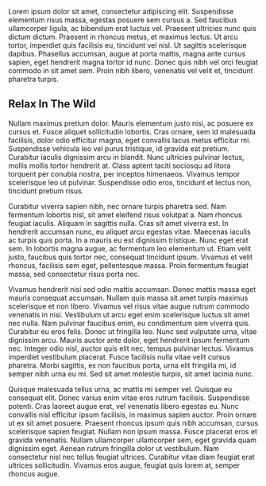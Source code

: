 Lorem ipsum dolor sit amet, consectetur adipiscing elit. Suspendisse elementum risus massa, egestas posuere sem cursus a. Sed faucibus ullamcorper ligula, ac bibendum erat luctus vel. Praesent ultricies nunc quis dictum dictum. Praesent in rhoncus metus, et maximus lectus. Ut arcu tortor, imperdiet quis facilisis eu, tincidunt vel nisl. Ut sagittis scelerisque dapibus. Phasellus accumsan, augue at porta mattis, magna ante cursus sapien, eget hendrerit magna tortor id nunc. Donec quis nibh vel orci feugiat commodo in sit amet sem. Proin nibh libero, venenatis vel velit et, tincidunt pharetra turpis.

## Relax In The Wild

Nullam maximus pretium dolor. Mauris elementum justo nisi, ac posuere ex cursus et. Fusce aliquet sollicitudin lobortis. Cras ornare, sem id malesuada facilisis, dolor odio efficitur magna, eget convallis lacus metus efficitur mi. Suspendisse vehicula leo vel purus tristique, id gravida est pretium. Curabitur iaculis dignissim arcu in blandit. Nunc ultricies pulvinar lectus, mollis mollis tortor hendrerit at. Class aptent taciti sociosqu ad litora torquent per conubia nostra, per inceptos himenaeos. Vivamus tempor scelerisque leo ut pulvinar. Suspendisse odio eros, tincidunt et lectus non, tincidunt pretium risus.

Curabitur viverra sapien nibh, nec ornare turpis pharetra sed. Nam fermentum lobortis nisl, sit amet eleifend risus volutpat a. Nam rhoncus feugiat iaculis. Aliquam in sagittis nulla. Cras sit amet viverra est. In hendrerit accumsan nunc, eu aliquet arcu egestas vitae. Maecenas iaculis ac turpis quis porta. In a mauris eu est dignissim tristique. Nunc eget erat sem. In lobortis magna augue, ac fermentum leo elementum ut. Etiam velit justo, faucibus quis tortor nec, consequat tincidunt ipsum. Vivamus et velit rhoncus, facilisis sem eget, pellentesque massa. Proin fermentum feugiat massa, sed consectetur risus porta nec.

Vivamus hendrerit nisi sed odio mattis accumsan. Donec mattis massa eget mauris consequat accumsan. Nullam quis massa sit amet turpis maximus scelerisque et non libero. Vivamus vel risus vitae augue rutrum commodo venenatis in nisi. Vestibulum ut arcu eget enim scelerisque luctus sit amet nec nulla. Nam pulvinar faucibus enim, eu condimentum sem viverra quis. Curabitur eu eros felis. Donec ut fringilla leo. Nunc sed vulputate urna, vitae dignissim arcu. Mauris auctor ante dolor, eget hendrerit ipsum fermentum nec. Integer odio nisl, auctor quis elit nec, tempus pulvinar lectus. Vivamus imperdiet vestibulum placerat. Fusce facilisis nulla vitae velit cursus pharetra. Morbi sagittis, ex non faucibus porta, urna elit fringilla mi, id semper nibh urna eu mi. Sed sit amet molestie turpis, sit amet lacinia nunc.

Quisque malesuada tellus urna, ac mattis mi semper vel. Quisque eu consequat elit. Donec varius enim vitae eros rutrum facilisis. Suspendisse potenti. Cras laoreet augue erat, vel venenatis libero egestas eu. Nunc convallis nisl efficitur ipsum facilisis, in maximus sapien auctor. Proin ornare ut ex sit amet posuere. Praesent rhoncus ipsum quis nibh accumsan, cursus scelerisque sapien feugiat. Nullam non ipsum massa. Fusce placerat eros et gravida venenatis. Nullam ullamcorper ullamcorper sem, eget gravida quam dignissim eget. Aenean rutrum fringilla dolor ut vestibulum. Nam consectetur nisl nec tellus feugiat ultrices. Curabitur vitae diam feugiat erat ultrices sollicitudin. Vivamus eros augue, feugiat quis lorem at, semper rhoncus augue.